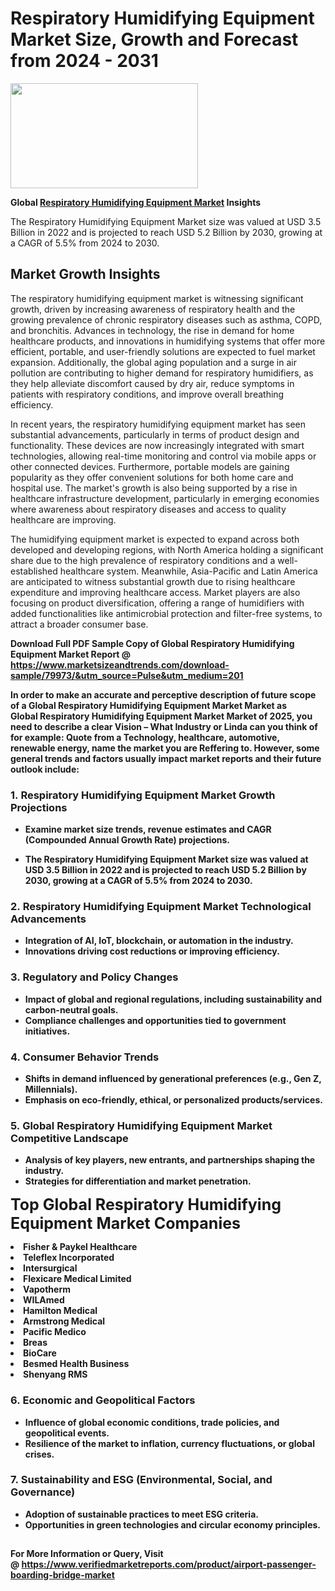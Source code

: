 <H1>Respiratory Humidifying Equipment Market Size, Growth and Forecast from 2024 - 2031</H1><img class="aligncenter size-medium wp-image-584254" src="https://thirdeyenews.in/wp-content/uploads/2024/09/Global-Market-Research-300x168.jpeg" alt="" width="300" height="168" /><p><strong>Global&nbsp;<a href="https://www.marketsizeandtrends.com/download-sample/79973/&amp;utm_source=Pulse&amp;utm_medium=201">Respiratory Humidifying Equipment Market</a> Insights</strong></p><p>The Respiratory Humidifying Equipment Market size was valued at USD 3.5 Billion in 2022 and is projected to reach USD 5.2 Billion by 2030, growing at a CAGR of 5.5% from 2024 to 2030.</p><p><h2>Market Growth Insights</h2> <p>The respiratory humidifying equipment market is witnessing significant growth, driven by increasing awareness of respiratory health and the growing prevalence of chronic respiratory diseases such as asthma, COPD, and bronchitis. Advances in technology, the rise in demand for home healthcare products, and innovations in humidifying systems that offer more efficient, portable, and user-friendly solutions are expected to fuel market expansion. Additionally, the global aging population and a surge in air pollution are contributing to higher demand for respiratory humidifiers, as they help alleviate discomfort caused by dry air, reduce symptoms in patients with respiratory conditions, and improve overall breathing efficiency.</p> <p><strong></strong></p> <p>In recent years, the respiratory humidifying equipment market has seen substantial advancements, particularly in terms of product design and functionality. These devices are now increasingly integrated with smart technologies, allowing real-time monitoring and control via mobile apps or other connected devices. Furthermore, portable models are gaining popularity as they offer convenient solutions for both home care and hospital use. The market's growth is also being supported by a rise in healthcare infrastructure development, particularly in emerging economies where awareness about respiratory diseases and access to quality healthcare are improving.</p> <p>The humidifying equipment market is expected to expand across both developed and developing regions, with North America holding a significant share due to the high prevalence of respiratory conditions and a well-established healthcare system. Meanwhile, Asia-Pacific and Latin America are anticipated to witness substantial growth due to rising healthcare expenditure and improving healthcare access. Market players are also focusing on product diversification, offering a range of humidifiers with added functionalities like antimicrobial protection and filter-free systems, to attract a broader consumer base.</p> <p><strong></p><p><span class=""><strong>Download Full PDF Sample Copy of Global Respiratory Humidifying Equipment Market Report</strong> @ <a href="https://www.marketsizeandtrends.com/download-sample/79973/&amp;utm_source=Pulse&amp;utm_medium=201" target="_blank">https://www.marketsizeandtrends.com/download-sample/79973/&amp;utm_source=Pulse&amp;utm_medium=201</a></span></p><p>In order to make an accurate and perceptive description of future scope of a Global&nbsp;Respiratory Humidifying Equipment Market Market as Global&nbsp;Respiratory Humidifying Equipment Market Market of 2025, you need to describe a clear Vision &ndash; What Industry or Linda can you think of for example: Quote from a Technology, healthcare, automotive, renewable energy, name the market you are Reffering to. However, some general trends and factors usually impact market reports and their future outlook include:</p><h3>1.&nbsp;<strong>Respiratory Humidifying Equipment Market Growth Projections</strong></h3><ul><li>Examine market size trends, revenue estimates and CAGR (Compounded Annual Growth Rate) projections.</li><li><p>The Respiratory Humidifying Equipment Market size was valued at USD 3.5 Billion in 2022 and is projected to reach USD 5.2 Billion by 2030, growing at a CAGR of 5.5% from 2024 to 2030.</p></li></ul><h3>2.&nbsp;<strong>Respiratory Humidifying Equipment Market Technological Advancements</strong></h3><ul><li>Integration of AI, IoT, blockchain, or automation in the industry.</li><li>Innovations driving cost reductions or improving efficiency.</li></ul><h3>3.&nbsp;<strong>Regulatory and Policy Changes</strong></h3><ul><li>Impact of global and regional regulations, including sustainability and carbon-neutral goals.</li><li>Compliance challenges and opportunities tied to government initiatives.</li></ul><h3>4.&nbsp;<strong>Consumer Behavior Trends</strong></h3><ul><li>Shifts in demand influenced by generational preferences (e.g., Gen Z, Millennials).</li><li>Emphasis on eco-friendly, ethical, or personalized products/services.</li></ul><h3>5.&nbsp;<strong>Global Respiratory Humidifying Equipment Market Competitive Landscape</strong></h3><ul><li>Analysis of key players, new entrants, and partnerships shaping the industry.</li><li>Strategies for differentiation and market penetration.</li></ul><p data-pm-slice="1 1 []"><span style="color: inherit; font-family: inherit; font-size: 25px;">Top Global Respiratory Humidifying Equipment Market Companies</span></p><div class="" data-test-id=""><p><li>Fisher & Paykel Healthcare</li><li> Teleflex Incorporated</li><li> Intersurgical</li><li> Flexicare Medical Limited</li><li> Vapotherm</li><li> WILAmed</li><li> Hamilton Medical</li><li> Armstrong Medical</li><li> Pacific Medico</li><li> Breas</li><li> BioCare</li><li> Besmed Health Business</li><li> Shenyang RMS</li></p></div><h3>6.&nbsp;<strong>Economic and Geopolitical Factors</strong></h3><ul><li>Influence of global economic conditions, trade policies, and geopolitical events.</li><li>Resilience of the market to inflation, currency fluctuations, or global crises.</li></ul><h3>7.&nbsp;<strong>Sustainability and ESG (Environmental, Social, and Governance)</strong></h3><ul><li>Adoption of sustainable practices to meet ESG criteria.</li><li>Opportunities in green technologies and circular economy principles.</li></ul><h2><strong style="font-size: 14px;">For More Information or Query, Visit @&nbsp;</strong><a style="background-color: #ffffff; font-size: 14px;" href="https://www.marketsizeandtrends.com/report/respiratory-humidifying-equipment-market/" target="_blank">https://www.verifiedmarketreports.com/product/airport-passenger-boarding-bridge-market</a></h2>
